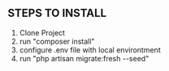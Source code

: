 <h2>STEPS TO INSTALL</h2>

1. Clone Project
2. run "composer install"
3. configure .env file with local environtment
4. run "php artisan migrate:fresh --seed"
